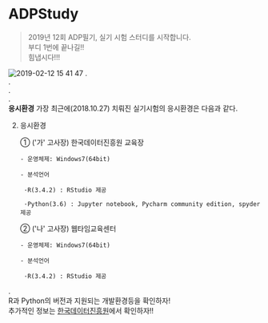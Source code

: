 # ADPStudy


> 2019년 12회 ADP필기, 실기 시험 스터디를 시작합니다.  
> 부디 1번에 끝나길!!  
> 힘냅시다!!!

![2019-02-12 15 41 47](https://user-images.githubusercontent.com/34496143/52616727-d30c6b00-2edc-11e9-8d46-bbe512cd9f54.png)
.  
.  
.  
.  
**응시환경**
가장 최근에(2018.10.27) 치뤄진 실기시험의 응시환경은 다음과 같다.  
  
2. 응시환경  

    ① ('가' 고사장) 한국데이터진흥원 교육장

       - 운영체제: Windows7(64bit)  

       - 분석언어

        ·R(3.4.2) : RStudio 제공

        ·Python(3.6) : Jupyter notebook, Pycharm community edition, spyder 제공


    ② ('나' 고사장) 웹타임교육센터

       - 운영체제: Windows7(64bit)  

       - 분석언어

        ·R(3.4.2) : RStudio 제공  
.  
R과 Python의 버전과 지원되는 개발환경등을 확인하자!  
추가적인 정보는 [한국데이터진흥원](http://www.dbguide.net/index.db)에서 확인하자!!
